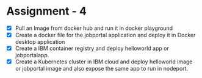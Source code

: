 # Assignment - 4

- [x] Pull an Image from docker hub and run it in docker playground
- [x] Create a docker file for the jobportal application and deploy it in Docker desktop application
- [x] Create a IBM container registry and deploy helloworld app or jobportalapp. 
- [x] Create a Kubernetes cluster in IBM cloud and deploy helloworld image or jobportal image and also expose the same app to run in nodeport.